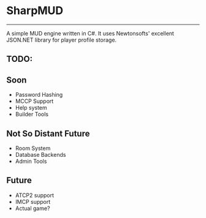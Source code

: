 # SharpMUD #
-------------------------------------------------------------------------------

A simple MUD engine written in C#. It uses Newtonsofts' excellent JSON.NET
library for player profile storage.

TODO:
----

Soon
----

* Password Hashing
* MCCP Support
* Help system
* Builder Tools

Not So Distant Future
---------------------

* Room System
* Database Backends
* Admin Tools

Future
------

* ATCP2 support
* IMCP support
* Actual game?
